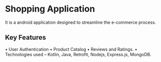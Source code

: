 # Shopping Application
It is a android application designed to streamline the e-commerce process.

## Key Features
•	User Authentication
•	Product Catalog
•	Reviews and Ratings. 
•	Technologies used – Kotlin, Java, Retrofit, Nodejs, Express.js, MongoDB.
